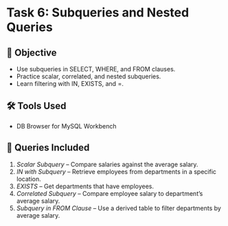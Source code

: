 # Task 6: Subqueries and Nested Queries

## 🎯 Objective
- Use subqueries in SELECT, WHERE, and FROM clauses.
- Practice scalar, correlated, and nested subqueries.
- Learn filtering with IN, EXISTS, and =.

## 🛠 Tools Used
- DB Browser for MySQL Workbench

## 📜 Queries Included
1. *Scalar Subquery* – Compare salaries against the average salary.
2. *IN with Subquery* – Retrieve employees from departments in a specific location.
3. *EXISTS* – Get departments that have employees.
4. *Correlated Subquery* – Compare employee salary to department’s average salary.
5. *Subquery in FROM Clause* – Use a derived table to filter departments by average salary.
